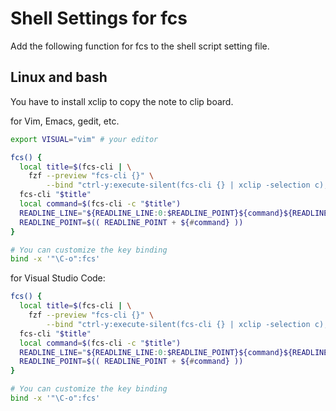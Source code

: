 # Shell Settings for fcs

Add the following function for fcs to the shell script setting file.

## Linux and bash

You have to install xclip to copy the note to clip board.

for Vim, Emacs, gedit, etc.

```bash
export VISUAL="vim" # your editor

fcs() {
  local title=$(fcs-cli | \
    fzf --preview "fcs-cli {}" \
        --bind "ctrl-y:execute-silent(fcs-cli {} | xclip -selection c),ctrl-o:execute-silent(fcs-cli -u {} | xargs xdg-open),ctrl-e:execute-silent(fcs-cli -l {} | awk '{printf \"+%s %s\n\",\$2,\$1}' | xargs -o $VISUAL > /dev/tty)+abort")
  fcs-cli "$title"
  local command=$(fcs-cli -c "$title")
  READLINE_LINE="${READLINE_LINE:0:$READLINE_POINT}${command}${READLINE_LINE:$READLINE_POINT}"
  READLINE_POINT=$(( READLINE_POINT + ${#command} ))
}

# You can customize the key binding
bind -x '"\C-o":fcs'
```

for Visual Studio Code:

```bash
fcs() {
  local title=$(fcs-cli | \
    fzf --preview "fcs-cli {}" \
        --bind "ctrl-y:execute-silent(fcs-cli {} | xclip -selection c),ctrl-o:execute-silent(fcs-cli -u {} | xargs xdg-open),ctrl-e:execute-silent(fcs-cli -l {} | awk '{printf \"+%s %s\n\",\$2,\$1}' | xargs -o $VISUAL > /dev/tty)+abort")
  fcs-cli "$title"
  local command=$(fcs-cli -c "$title")
  READLINE_LINE="${READLINE_LINE:0:$READLINE_POINT}${command}${READLINE_LINE:$READLINE_POINT}"
  READLINE_POINT=$(( READLINE_POINT + ${#command} ))
}

# You can customize the key binding
bind -x '"\C-o":fcs'
```
